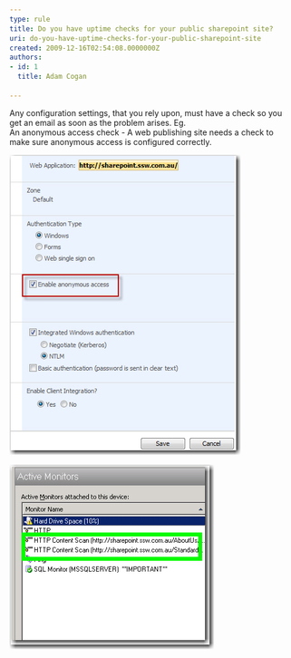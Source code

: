 ```yaml
---
type: rule
title: Do you have uptime checks for your public sharepoint site?
uri: do-you-have-uptime-checks-for-your-public-sharepoint-site
created: 2009-12-16T02:54:08.0000000Z
authors:
- id: 1
  title: Adam Cogan

---
```


Any configuration settings, that you rely upon, must have a check so you get an email as soon as the problem arises. Eg. 
<br>An anonymous access check - A web publishing site needs a check to make sure anonymous access is configured correctly.

![ Enable anonymous access for publishing site](sharepoint_anonymous_access.jpg)

![ monitors for anonymous access - If the monitor is down, there will be an email sending out to our network admins](sharepoint_anonymous_access_monitor.jpg)
